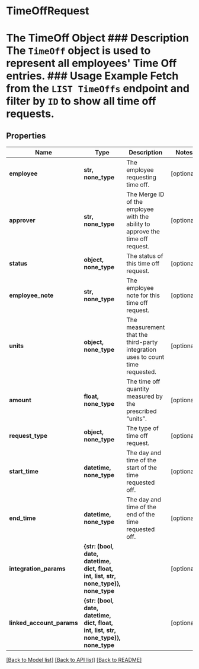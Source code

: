 # TimeOffRequest

# The TimeOff Object ### Description The `TimeOff` object is used to represent all employees' Time Off entries.  ### Usage Example Fetch from the `LIST TimeOffs` endpoint and filter by `ID` to show all time off requests.

## Properties
Name | Type | Description | Notes
------------ | ------------- | ------------- | -------------
**employee** | **str, none_type** | The employee requesting time off. | [optional] 
**approver** | **str, none_type** | The Merge ID of the employee with the ability to approve the time off request. | [optional] 
**status** | **object, none_type** | The status of this time off request. | [optional] 
**employee_note** | **str, none_type** | The employee note for this time off request. | [optional] 
**units** | **object, none_type** | The measurement that the third-party integration uses to count time requested. | [optional] 
**amount** | **float, none_type** | The time off quantity measured by the prescribed “units”. | [optional] 
**request_type** | **object, none_type** | The type of time off request. | [optional] 
**start_time** | **datetime, none_type** | The day and time of the start of the time requested off. | [optional] 
**end_time** | **datetime, none_type** | The day and time of the end of the time requested off. | [optional] 
**integration_params** | **{str: (bool, date, datetime, dict, float, int, list, str, none_type)}, none_type** |  | [optional] 
**linked_account_params** | **{str: (bool, date, datetime, dict, float, int, list, str, none_type)}, none_type** |  | [optional] 

[[Back to Model list]](../README.md#documentation-for-models) [[Back to API list]](../README.md#documentation-for-api-endpoints) [[Back to README]](../README.md)


